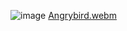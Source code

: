 ![image](https://github.com/user-attachments/assets/50be0d79-5a2d-417b-9ec8-343585db4b57)
[Angrybird.webm](https://github.com/user-attachments/assets/5306a521-ed20-4a59-b6c8-4ebf99ed2b92)
